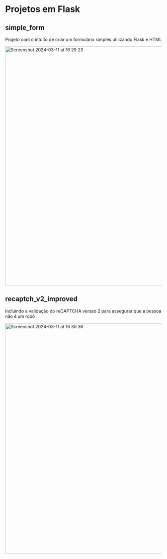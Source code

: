 # Projetos em Flask


## simple_form

Projeto com o intuito de criar um formulário simples utilizando Flask e HTML

<img width="769" alt="Screenshot 2024-03-11 at 16 29 23" src="https://github.com/NaraGuimma/flask_projects/assets/60903424/45719e8a-26e8-448f-96c5-6d13122479c4">


## recaptch_v2_improved

Incluindo a validação do reCAPTCHA versao 2 para assegurar que a pessoa não é um robô 

<img width="740" alt="Screenshot 2024-03-11 at 16 30 36" src="https://github.com/NaraGuimma/flask_projects/assets/60903424/f3cf8a55-29f7-4a20-a2f3-9537a7da7340">
